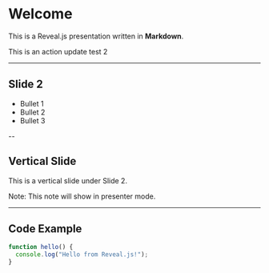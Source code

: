 # Welcome

This is a Reveal.js presentation written in **Markdown**.

This is an action update test 2

---

## Slide 2

- Bullet 1
- Bullet 2
- Bullet 3

--

## Vertical Slide

This is a vertical slide under Slide 2.

Note: This note will show in presenter mode.

---

## Code Example

```js
function hello() {
  console.log("Hello from Reveal.js!");
}
```
